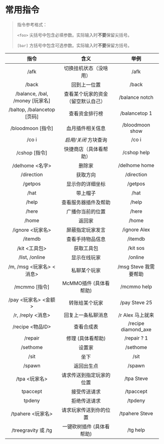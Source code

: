# 常用指令

> 指令参考格式：
> 
> `<foo>` 尖括号中包含必填参数。实际输入时**不要**保留尖括号。
> 
> `[bar]` 方括号中包含可选参数。实际输入时**不要**保留方括号。

|指令|含义|举例|
|:-:|:-:|:-:|
|/afk|切换挂机状态（没啥用）|/afk|
|/back|回到上一位置|/back|
|/balance, /bal, /money [玩家名]|查看某个玩家的资金（留空默认自己）|/balance notch|
|/baltop, /balancetop [页码]|查看资金排行榜|/balancetop 1|
|/bloodmoon [指令]|血月插件相关信息|/bloodmoon show|
|/co i|*启用/关闭* 方块查询|/co i|
|/cshop [指令]|快捷商店（具体看帮助）|/cshop help|
|/delhome <名字>|删除家|/delhome home|
|/direction|获取方向|/direction|
|/getpos|显示你的详细坐标|/getpos|
|/hat|带上帽子|/hat|
|/help|查看服务器插件及帮助|/help|
|/here|广播你当前的位置|/here|
|/home|返回家|/home|
|/ignore <玩家名>|屏蔽指定玩家发言|/ignore Alex|
|/itemdb|查看手持物品信息|/itemdb|
|/kit <工具包>|获取工具包|/kit sos|
|/list, /online|显示在线玩家|/online|
|/m, /msg <玩家名> <消息>|私聊某个玩家|/msg Steve 我需要帮助|
|/mcmmo [指令]|McMMO插件 (具体看帮助)|/mcmmo help|
|/pay <玩家名> <金额>|转账给某个玩家|/pay Steve 25|
|/r, /reply <消息>|回复上一条私聊消息|/r Alex 马上就来|
|/recipe <物品ID>|查看合成表|/recipe diamond_axe|
|/repair|修理 (具体看帮助)|/repair ? 1|
|/sethome|设置家|/sethome|
|/sit|坐下|/sit|
|/spawn|返回出生点|/spawn|
|/tpa <玩家名>|请求传送到指定玩家的位置|/tpa Steve|
|tpaccept|接受传送请求|/tpaccept|
|tpdeny|拒绝传送请求|/tpdeny|
|/tpahere <玩家名>|请求玩家传送到你的位置|/tpahere Steve|
|/treegravity 或 /tg|一键砍树插件 (具体看帮助)|/tg help|
